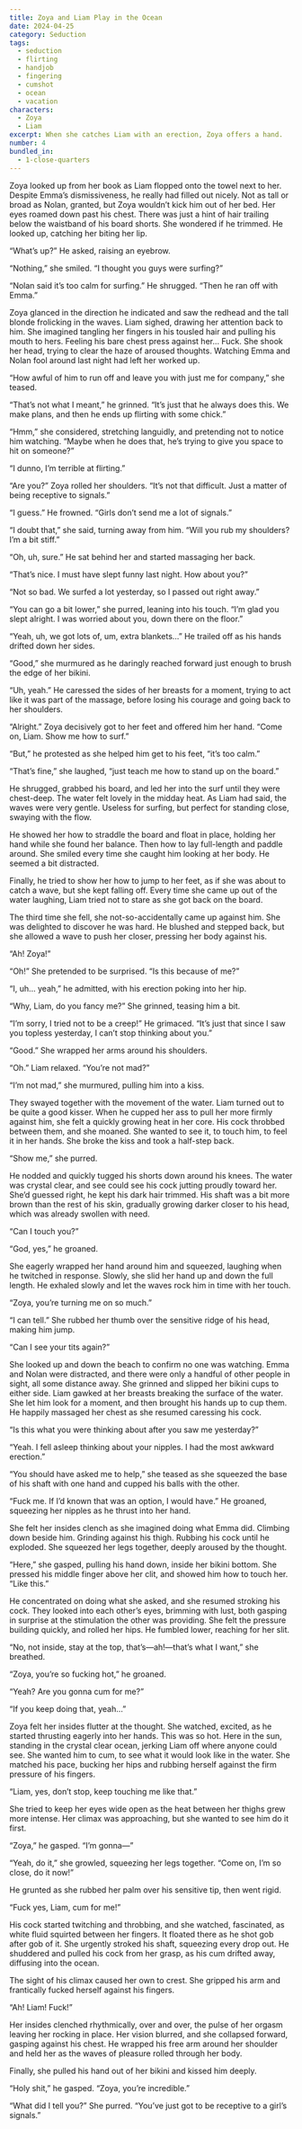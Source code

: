 ```yaml
---
title: Zoya and Liam Play in the Ocean
date: 2024-04-25
category: Seduction
tags:
  - seduction
  - flirting
  - handjob
  - fingering
  - cumshot
  - ocean
  - vacation
characters:
  - Zoya
  - Liam
excerpt: When she catches Liam with an erection, Zoya offers a hand.
number: 4
bundled_in:
  - 1-close-quarters
---
```


Zoya looked up from her book as Liam flopped onto the towel next to her. Despite Emma’s dismissiveness, he really had filled out nicely. Not as tall or broad as Nolan, granted, but Zoya wouldn’t kick him out of her bed. Her eyes roamed down past his chest. There was just a hint of hair trailing below the waistband of his board shorts. She wondered if he trimmed. He looked up, catching her biting her lip.

“What’s up?” He asked, raising an eyebrow.

“Nothing,” she smiled. “I thought you guys were surfing?”

“Nolan said it’s too calm for surfing.” He shrugged. “Then he ran off with Emma.”

Zoya glanced in the direction he indicated and saw the redhead and the tall blonde frolicking in the waves. Liam sighed, drawing her attention back to him. She imagined tangling her fingers in his tousled hair and pulling his mouth to hers. Feeling his bare chest press against her… Fuck. She shook her head, trying to clear the haze of aroused thoughts. Watching Emma and Nolan fool around last night had left her worked up.

“How awful of him to run off and leave you with just me for company,” she teased.

“That’s not what I meant,” he grinned. “It’s just that he always does this. We make plans, and then he ends up flirting with some chick.”

“Hmm,” she considered, stretching languidly, and pretending not to notice him watching. “Maybe when he does that, he’s trying to give you space to hit on someone?”

“I dunno, I’m terrible at flirting.”

“Are you?” Zoya rolled her shoulders. “It’s not that difficult. Just a matter of being receptive to signals.”

“I guess.” He frowned. “Girls don’t send me a lot of signals.”

“I doubt that,” she said, turning away from him. “Will you rub my shoulders? I’m a bit stiff.”

“Oh, uh, sure.” He sat behind her and started massaging her back.

“That’s nice. I must have slept funny last night. How about you?”

“Not so bad. We surfed a lot yesterday, so I passed out right away.”

“You can go a bit lower,” she purred, leaning into his touch. “I’m glad you slept alright. I was worried about you, down there on the floor.”

“Yeah, uh, we got lots of, um, extra blankets…” He trailed off as his hands drifted down her sides.

“Good,” she murmured as he daringly reached forward just enough to brush the edge of her bikini.

“Uh, yeah.” He caressed the sides of her breasts for a moment, trying to act like it was part of the massage, before losing his courage and going back to her shoulders.

“Alright.” Zoya decisively got to her feet and offered him her hand. “Come on, Liam. Show me how to surf.”

“But,” he protested as she helped him get to his feet, “it’s too calm.”

“That’s fine,” she laughed, “just teach me how to stand up on the board.”

He shrugged, grabbed his board, and led her into the surf until they were chest-deep. The water felt lovely in the midday heat. As Liam had said, the waves were very gentle. Useless for surfing, but perfect for standing close, swaying with the flow.

He showed her how to straddle the board and float in place, holding her hand while she found her balance. Then how to lay full-length and paddle around. She smiled every time she caught him looking at her body. He seemed a bit distracted.

Finally, he tried to show her how to jump to her feet, as if she was about to catch a wave, but she kept falling off. Every time she came up out of the water laughing, Liam tried not to stare as she got back on the board.

The third time she fell, she not-so-accidentally came up against him. She was delighted to discover he was hard. He blushed and stepped back, but she allowed a wave to push her closer, pressing her body against his.

“Ah! Zoya!”

“Oh!” She pretended to be surprised. “Is this because of me?”

“I, uh… yeah,” he admitted, with his erection poking into her hip.

“Why, Liam, do you fancy me?” She grinned, teasing him a bit.

“I’m sorry, I tried not to be a creep!” He grimaced. “It’s just that since I saw you topless yesterday, I can’t stop thinking about you.”

“Good.” She wrapped her arms around his shoulders.

“Oh.” Liam relaxed. “You’re not mad?”

“I’m not mad,” she murmured, pulling him into a kiss.

They swayed together with the movement of the water. Liam turned out to be quite a good kisser. When he cupped her ass to pull her more firmly against him, she felt a quickly growing heat in her core. His cock throbbed between them, and she moaned. She wanted to see it, to touch him, to feel it in her hands. She broke the kiss and took a half-step back.

“Show me,” she purred.

He nodded and quickly tugged his shorts down around his knees. The water was crystal clear, and see could see his cock jutting proudly toward her. She’d guessed right, he kept his dark hair trimmed. His shaft was a bit more brown than the rest of his skin, gradually growing darker closer to his head, which was already swollen with need.

“Can I touch you?”

“God, yes,” he groaned.

She eagerly wrapped her hand around him and squeezed, laughing when he twitched in response. Slowly, she slid her hand up and down the full length. He exhaled slowly and let the waves rock him in time with her touch.

“Zoya, you’re turning me on so much.”

“I can tell.” She rubbed her thumb over the sensitive ridge of his head, making him jump.

“Can I see your tits again?”

She looked up and down the beach to confirm no one was watching. Emma and Nolan were distracted, and there were only a handful of other people in sight, all some distance away. She grinned and slipped her bikini cups to either side. Liam gawked at her breasts breaking the surface of the water. She let him look for a moment, and then brought his hands up to cup them. He happily massaged her chest as she resumed caressing his cock.

“Is this what you were thinking about after you saw me yesterday?”

“Yeah. I fell asleep thinking about your nipples. I had the most awkward erection.”

“You should have asked me to help,” she teased as she squeezed the base of his shaft with one hand and cupped his balls with the other.

“Fuck me. If I’d known that was an option, I would have.” He groaned, squeezing her nipples as he thrust into her hand.

She felt her insides clench as she imagined doing what Emma did. Climbing down beside him. Grinding against his thigh. Rubbing his cock until he exploded. She squeezed her legs together, deeply aroused by the thought.

“Here,” she gasped, pulling his hand down, inside her bikini bottom. She pressed his middle finger above her clit, and showed him how to touch her. “Like this.”

He concentrated on doing what she asked, and she resumed stroking his cock. They looked into each other’s eyes, brimming with lust, both gasping in surprise at the stimulation the other was providing. She felt the pressure building quickly, and rolled her hips. He fumbled lower, reaching for her slit.

“No, not inside, stay at the top, that’s—ah!—that’s what I want,” she breathed.

“Zoya, you’re so fucking hot,” he groaned.

“Yeah? Are you gonna cum for me?”

“If you keep doing that, yeah…”

Zoya felt her insides flutter at the thought. She watched, excited, as he started thrusting eagerly into her hands. This was so hot. Here in the sun, standing in the crystal clear ocean, jerking Liam off where anyone could see. She wanted him to cum, to see what it would look like in the water. She matched his pace, bucking her hips and rubbing herself against the firm pressure of his fingers.

“Liam, yes, don’t stop, keep touching me like that.”

She tried to keep her eyes wide open as the heat between her thighs grew more intense. Her climax was approaching, but she wanted to see him do it first.

“Zoya,” he gasped. “I’m gonna—”

“Yeah, do it,” she growled, squeezing her legs together. “Come on, I’m so close, do it now!”

He grunted as she rubbed her palm over his sensitive tip, then went rigid.

“Fuck yes, Liam, cum for me!”

His cock started twitching and throbbing, and she watched, fascinated, as white fluid squirted between her fingers. It floated there as he shot gob after gob of it. She urgently stroked his shaft, squeezing every drop out. He shuddered and pulled his cock from her grasp, as his cum drifted away, diffusing into the ocean.

The sight of his climax caused her own to crest. She gripped his arm and frantically fucked herself against his fingers.

“Ah! Liam! Fuck!”

Her insides clenched rhythmically, over and over, the pulse of her orgasm leaving her rocking in place. Her vision blurred, and she collapsed forward, gasping against his chest. He wrapped his free arm around her shoulder and held her as the waves of pleasure rolled through her body.

Finally, she pulled his hand out of her bikini and kissed him deeply.

“Holy shit,” he gasped. “Zoya, you’re incredible.”

“What did I tell you?” She purred. “You’ve just got to be receptive to a girl’s signals.”
